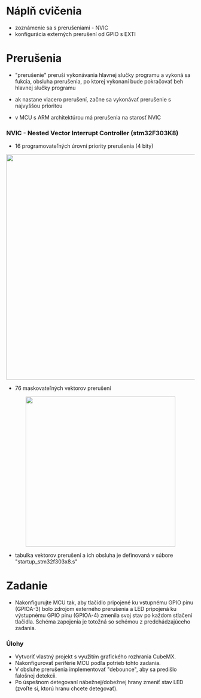 # Náplň cvičenia
- zoznámenie sa s prerušeniami - NVIC
- konfigurácia externých prerušení od GPIO s EXTI

# Prerušenia
- "prerušenie" preruší vykonávania hlavnej slučky programu a vykoná sa fukcia, obsluha prerušenia, po ktorej vykonaní bude pokračovať beh hlavnej slučky programu

- ak nastane viacero prerušení, začne sa vykonávať prerušenie s najvyššou prioritou

- v MCU s ARM architektúrou má prerušenia na starosť NVIC

### NVIC - Nested Vector Interrupt Controller (stm32F303K8)
- 16 programovateľných úrovní priority prerušenia (4 bity)
<p align="center">
    <img src="https://community.arm.com/cfs-file/__key/communityserver-blogs-components-weblogfiles/00-00-00-21-42/4212.figure_5F00_2_5F00_nested_5F00_interrupt.jpg" width="600">
</p>

- 76 maskovateľných vektorov prerušení
<p align="center">
    <img src="https://community.arm.com/cfs-file/__key/communityserver-blogs-components-weblogfiles/00-00-00-21-42/6378.figure_5F00_3_5F00_nvic.jpg" width="400">
</p>

- tabulka vektorov prerušení a ich obsluha je definovaná v súbore "startup_stm32f303x8.s"

# Zadanie
- Nakonfigurujte MCU tak, aby tlačidlo pripojené ku vstupnému GPIO pinu (GPIOA-3) bolo zdrojom externého prerušenia a LED pripojená ku výstupnému GPIO pinu (GPIOA-4) zmenila svoj stav po každom stlačení tlačidla. Schéma zapojenia je totožná so schémou z predchádzajúceho zadania. 

### Úlohy
- Vytvoriť vlastný projekt s využitím grafického rozhrania CubeMX.
- Nakonfigurovať periférie MCU podľa potrieb tohto zadania.
- V obsluhe prerušenia implementovať "debounce", aby sa predišlo falošnej detekcii.
- Po úspešnom detegovaní nábežnej/dobežnej hrany zmeniť stav LED (zvoľte si, ktorú hranu chcete detegovať).
